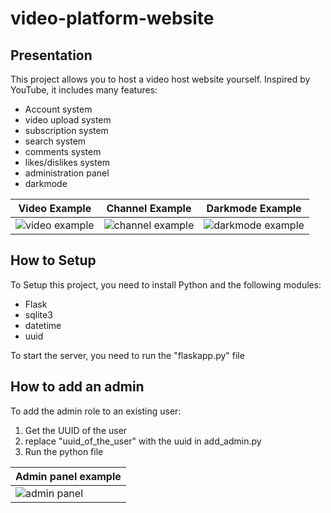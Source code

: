 # video-platform-website
## Presentation
This project allows you to host a video host website yourself. Inspired by YouTube, it includes many features:
+ Account system
+ video upload system
+ subscription system
+ search system
+ comments system
+ likes/dislikes system
+ administration panel
+ darkmode

|Video Example|Channel Example|Darkmode Example|
|-------------|---------------|----------------|
|![video example](https://i.imgur.com/rQKrYKa.png)|![channel example](https://i.imgur.com/EGRq694.png)|![darkmode example](https://i.imgur.com/s4ym2cH.png)

## How to Setup
To Setup this project, you need to install Python and the following modules:
+ Flask
+ sqlite3
+ datetime
+ uuid

To start the server, you need to run the "flaskapp.py" file

## How to add an admin
To add the admin role to an existing user:
1. Get the UUID of the user
2. replace "uuid_of_the_user" with the uuid in add_admin.py
3. Run the python file

|Admin panel example|
|-------------------|
|![admin panel](https://i.imgur.com/tSlbagM.png)|
